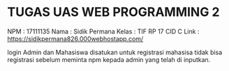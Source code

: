 # TUGAS UAS WEB PROGRAMMING 2
NPM 	: 17111135
Nama	: Sidik Permana
Kelas : TIF RP 17 CID C
Link	: https://sidikpermana826.000webhostapp.com/

login Admin dan Mahasiswa disatukan untuk
registrasi mahasisa tidak bisa registrasi sebelum meminta npm kepada admin yang telah di inputkan.
